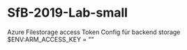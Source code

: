 # SfB-2019-Lab-small



Azure Filestorage access Token Config für backend storage
$ENV:ARM_ACCESS_KEY = ""
